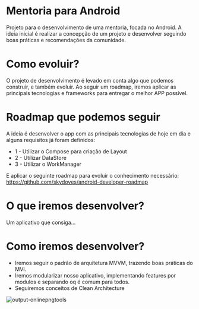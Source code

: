 # Mentoria para Android

Projeto para o desenvolvimento de uma mentoria, focada no Android. A ideia inicial é realizar a concepção de um projeto e desenvolver seguindo boas práticas e recomendações da comunidade.

# Como evoluir?

O projeto de desenvolvimento é levado em conta algo que podemos construir, e também evoluir. Ao seguir um roadmap, iremos aplicar as principais tecnologias e frameworks para entregar o melhor APP possível.

# Roadmap que podemos seguir

A ideia é desenvolver o app com as principais tecnologias de hoje em dia e alguns requisitos já foram definidos:

- 1 - Utilizar o Compose para criação de Layout
- 2 - Utilizar DataStore
- 3 - Utilizar o WorkManager

E aplicar o seguinte roadmap para evoluir o conhecimento necessário: https://github.com/skydoves/android-developer-roadmap

# O que iremos desenvolver?

Um aplicativo que consiga...

# Como iremos desenvolver?

- Iremos seguir o padrão de arquitetura MVVM, trazendo boas práticas do MVI.
- Iremos modularizar nosso aplicativo, implementando features por modulos e separando oq é comum para todos.
- Seguiremos conceitos de Clean Architecture

![output-onlinepngtools](https://user-images.githubusercontent.com/22418520/188058006-ae6c4aa7-222a-47c5-a198-803363818570.png)

